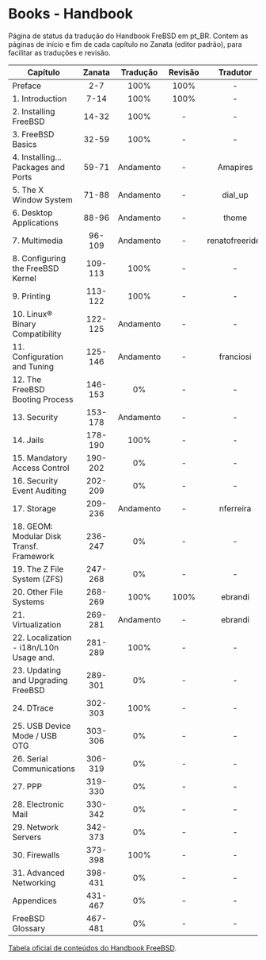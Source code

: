 
# Books - Handbook

Página de status da tradução do Handbook FreBSD em pt_BR.
Contem as páginas de início e fim de cada capítulo no Zanata (editor padrão),
para facilitar as traduções e revisão.

| Capítulo                                 | Zanata  | Tradução  | Revisão   | Tradutor  | Revisor   |
| ---------------------------------------- | :-----: | :-------: | :-------: | :-------: | :-------: |
| Preface                                  | 2-7     | 100%      | 100%      | -         | -         |
| 1. Introduction                          | 7-14    | 100%      | 100%      | -         | -         |
| 2. Installing FreeBSD                    | 14-32   | 100%      | -         | -         | -         |
| 3. FreeBSD Basics                        | 32-59   | 100%      | -         | -         | -         |
| 4. Installing... Packages and Ports      | 59-71   | Andamento | -         | Amapires  | -         |
| 5. The X Window System                   | 71-88   | Andamento | -         | dial_up   | -         |
| 6. Desktop Applications                  | 88-96   | Andamento | -         | thome     | -         |
| 7. Multimedia                            | 96-109  | Andamento | -         | renatofreerider | -         |
| 8. Configuring the FreeBSD Kernel        | 109-113 | 100%      | -         | -         | -         |
| 9. Printing                              | 113-122 | 100%      | -         | -         | -         |
| 10. Linux® Binary Compatibility          | 122-125 | Andamento | -         | -         | -         |
| 11. Configuration and Tuning             | 125-146 | Andamento | -         | franciosi | -         |
| 12. The FreeBSD Booting Process          | 146-153 | 0%        | -         | -         | -         |
| 13. Security                             | 153-178 | Andamento | -         | -         | -         |
| 14. Jails                                | 178-190 | 100%      | -         | -         | -         |
| 15. Mandatory Access Control             | 190-202 | 0%        | -         | -         | -         |
| 16. Security Event Auditing              | 202-209 | 0%        | -         | -         | -         |
| 17. Storage                              | 209-236 | Andamento | -         | nferreira | -         |
| 18. GEOM: Modular Disk Transf. Framework | 236-247 | 0%        | -         | -         | -         |
| 19. The Z File System (ZFS)              | 247-268 | 0%        | -         | -         | -         |
| 20. Other File Systems                   | 268-269 | 100%      | 100%      | ebrandi   | ebrandi   |
| 21. Virtualization                       | 269-281 | Andamento | -         | ebrandi   | -         |
| 22. Localization - i18n/L10n Usage and.  | 281-289 | 100%      | -         | -         | -         |
| 23. Updating and Upgrading FreeBSD       | 289-301 | 0%        | -         | -         | -         |
| 24. DTrace                               | 302-303 | 100%      | -         | -         | -         |
| 25. USB Device Mode / USB OTG            | 303-306 | 0%        | -         | -         | -         |
| 26. Serial Communications                | 306-319 | 0%        | -         | -         | -         |
| 27. PPP                                  | 319-330 | 0%        | -         | -         | -         |
| 28. Electronic Mail                      | 330-342 | 0%        | -         | -         | -         |
| 29. Network Servers                      | 342-373 | 0%        | -         | -         | -         |
| 30. Firewalls                            | 373-398 | 100%      | -         | -         | -         |
| 31. Advanced Networking                  | 398-431 | 0%        | -         | -         | -         |
| Appendices                               | 431-467 | 0%        | -         | -         | -         |
| FreeBSD Glossary                         | 467-481 | 0%        | -         | -         | -         |

[Tabela oficial de conteúdos do Handbook FreeBSD](https://www.freebsd.org/doc/handbook/).


